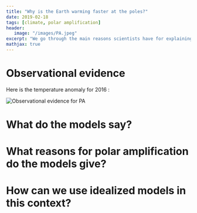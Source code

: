 ```yaml
---
title: "Why is the Earth warming faster at the poles?"
date: 2019-02-18
tags: [climate, polar amplification]
header:
   image: "/images/PA.jpeg"
excerpt: "We go through the main reasons scientists have for explaining the polar amplification of warming."
mathjax: true
---
```


# Observational evidence

Here is the temperature anomaly for 2016 : 

<img src="{{ site.url }}{{site.baseurl }}/images/PA_obs.jpg" alt="Observational evidence for PA">

# What do the models say?

# What reasons for polar amplification do the models give?

# How can we use idealized models in this context?


